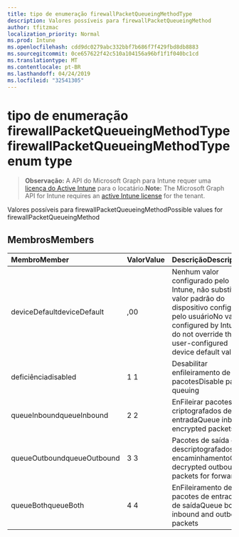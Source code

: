 ```yaml
---
title: tipo de enumeração firewallPacketQueueingMethodType
description: Valores possíveis para firewallPacketQueueingMethod
author: tfitzmac
localization_priority: Normal
ms.prod: Intune
ms.openlocfilehash: cdd9dc0279abc332bbf7b686f7f429fbd8db8883
ms.sourcegitcommit: 0ce657622f42c510a104156a96bf1f1f040bc1cd
ms.translationtype: MT
ms.contentlocale: pt-BR
ms.lasthandoff: 04/24/2019
ms.locfileid: "32541305"
---
```

# <a name="firewallpacketqueueingmethodtype-enum-type"></a><span data-ttu-id="46f45-103">tipo de enumeração firewallPacketQueueingMethodType</span><span class="sxs-lookup"><span data-stu-id="46f45-103">firewallPacketQueueingMethodType enum type</span></span>

> <span data-ttu-id="46f45-104">**Observação:** A API do Microsoft Graph para Intune requer uma [licença do Active Intune](https://go.microsoft.com/fwlink/?linkid=839381) para o locatário.</span><span class="sxs-lookup"><span data-stu-id="46f45-104">**Note:** The Microsoft Graph API for Intune requires an [active Intune license](https://go.microsoft.com/fwlink/?linkid=839381) for the tenant.</span></span>

<span data-ttu-id="46f45-105">Valores possíveis para firewallPacketQueueingMethod</span><span class="sxs-lookup"><span data-stu-id="46f45-105">Possible values for firewallPacketQueueingMethod</span></span>

## <a name="members"></a><span data-ttu-id="46f45-106">Membros</span><span class="sxs-lookup"><span data-stu-id="46f45-106">Members</span></span>
|<span data-ttu-id="46f45-107">Membro</span><span class="sxs-lookup"><span data-stu-id="46f45-107">Member</span></span>|<span data-ttu-id="46f45-108">Valor</span><span class="sxs-lookup"><span data-stu-id="46f45-108">Value</span></span>|<span data-ttu-id="46f45-109">Descrição</span><span class="sxs-lookup"><span data-stu-id="46f45-109">Description</span></span>|
|:---|:---|:---|
|<span data-ttu-id="46f45-110">deviceDefault</span><span class="sxs-lookup"><span data-stu-id="46f45-110">deviceDefault</span></span>|<span data-ttu-id="46f45-111">,0</span><span class="sxs-lookup"><span data-stu-id="46f45-111">0</span></span>|<span data-ttu-id="46f45-112">Nenhum valor configurado pelo Intune, não substitua o valor padrão do dispositivo configurado pelo usuário</span><span class="sxs-lookup"><span data-stu-id="46f45-112">No value configured by Intune, do not override the user-configured device default value</span></span>|
|<span data-ttu-id="46f45-113">deficiência</span><span class="sxs-lookup"><span data-stu-id="46f45-113">disabled</span></span>|<span data-ttu-id="46f45-114">1 </span><span class="sxs-lookup"><span data-stu-id="46f45-114">1</span></span>|<span data-ttu-id="46f45-115">Desabilitar enfileiramento de pacotes</span><span class="sxs-lookup"><span data-stu-id="46f45-115">Disable packet queuing</span></span>|
|<span data-ttu-id="46f45-116">queueInbound</span><span class="sxs-lookup"><span data-stu-id="46f45-116">queueInbound</span></span>|<span data-ttu-id="46f45-117">2 </span><span class="sxs-lookup"><span data-stu-id="46f45-117">2</span></span>|<span data-ttu-id="46f45-118">EnFileirar pacotes criptografados de entrada</span><span class="sxs-lookup"><span data-stu-id="46f45-118">Queue inbound encrypted packets</span></span>|
|<span data-ttu-id="46f45-119">queueOutbound</span><span class="sxs-lookup"><span data-stu-id="46f45-119">queueOutbound</span></span>|<span data-ttu-id="46f45-120">3 </span><span class="sxs-lookup"><span data-stu-id="46f45-120">3</span></span>|<span data-ttu-id="46f45-121">Pacotes de saída de fila descriptografados para encaminhamento</span><span class="sxs-lookup"><span data-stu-id="46f45-121">Queue decrypted outbound packets for forwarding</span></span>|
|<span data-ttu-id="46f45-122">queueBoth</span><span class="sxs-lookup"><span data-stu-id="46f45-122">queueBoth</span></span>|<span data-ttu-id="46f45-123">4 </span><span class="sxs-lookup"><span data-stu-id="46f45-123">4</span></span>|<span data-ttu-id="46f45-124">EnFileiramento de pacotes de entrada e de saída</span><span class="sxs-lookup"><span data-stu-id="46f45-124">Queue both inbound and outbound packets</span></span>|



